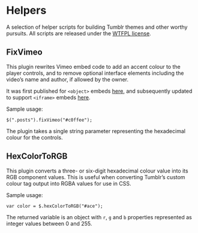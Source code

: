 Helpers
=======

A selection of helper scripts for building Tumblr themes and other worthy pursuits. All scripts are released under the [WTFPL license](http://sam.zoy.org/wtfpl/).

FixVimeo
--------

This plugin rewrites Vimeo embed code to add an accent colour to the player controls, and to remove optional interface elements including the video’s name and author, if allowed by the owner.

It was first published for `<object>` embeds [here](http://matthewbuchanan.name/post/141302328/better-vimeo-embeds-on-tumblr), and subsequently updated to support `<iframe>` embeds [here](http://matthewbuchanan.name/tumblr/vimeo-embeds/).

Sample usage:

    $(".posts").fixVimeo("#c0ffee");

The plugin takes a single string parameter representing the hexadecimal colour for the controls.

HexColorToRGB
-------------

This plugin converts a three- or six-digit hexadecimal colour value into its RGB component values. This is useful when converting Tumblr’s custom colour tag output into RGBA values for use in CSS.

Sample usage:

    var color = $.hexColorToRGB("#ace");

The returned variable is an object with `r`, `g` and `b` properties represented as integer values between 0 and 255.